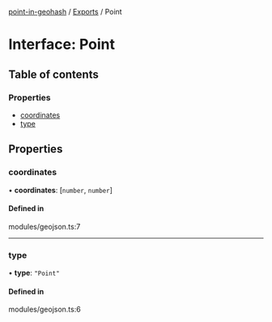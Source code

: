 [point-in-geohash](../README.md) / [Exports](../modules.md) / Point

# Interface: Point

## Table of contents

### Properties

- [coordinates](Point.md#coordinates)
- [type](Point.md#type)

## Properties

### coordinates

• **coordinates**: [`number`, `number`]

#### Defined in

modules/geojson.ts:7

___

### type

• **type**: ``"Point"``

#### Defined in

modules/geojson.ts:6
